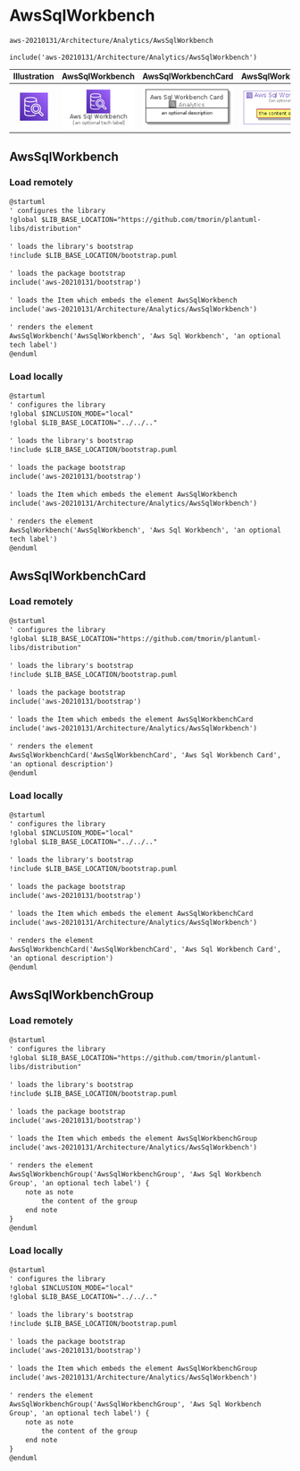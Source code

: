 # AwsSqlWorkbench


```text
aws-20210131/Architecture/Analytics/AwsSqlWorkbench
```

```text
include('aws-20210131/Architecture/Analytics/AwsSqlWorkbench')
```



| Illustration | AwsSqlWorkbench | AwsSqlWorkbenchCard | AwsSqlWorkbenchGroup |
| :---: | :---: | :---: | :---: |
| ![illustration for Illustration](../../../aws-20210131/Architecture/Analytics/AwsSqlWorkbench.png) | ![illustration for AwsSqlWorkbench](../../../aws-20210131/Architecture/Analytics/AwsSqlWorkbench.Local.png) | ![illustration for AwsSqlWorkbenchCard](../../../aws-20210131/Architecture/Analytics/AwsSqlWorkbenchCard.Local.png) | ![illustration for AwsSqlWorkbenchGroup](../../../aws-20210131/Architecture/Analytics/AwsSqlWorkbenchGroup.Local.png) |




## AwsSqlWorkbench

### Load remotely
```plantuml
@startuml
' configures the library
!global $LIB_BASE_LOCATION="https://github.com/tmorin/plantuml-libs/distribution"

' loads the library's bootstrap
!include $LIB_BASE_LOCATION/bootstrap.puml

' loads the package bootstrap
include('aws-20210131/bootstrap')

' loads the Item which embeds the element AwsSqlWorkbench
include('aws-20210131/Architecture/Analytics/AwsSqlWorkbench')

' renders the element
AwsSqlWorkbench('AwsSqlWorkbench', 'Aws Sql Workbench', 'an optional tech label')
@enduml
```

### Load locally
```plantuml
@startuml
' configures the library
!global $INCLUSION_MODE="local"
!global $LIB_BASE_LOCATION="../../.."

' loads the library's bootstrap
!include $LIB_BASE_LOCATION/bootstrap.puml

' loads the package bootstrap
include('aws-20210131/bootstrap')

' loads the Item which embeds the element AwsSqlWorkbench
include('aws-20210131/Architecture/Analytics/AwsSqlWorkbench')

' renders the element
AwsSqlWorkbench('AwsSqlWorkbench', 'Aws Sql Workbench', 'an optional tech label')
@enduml
```

## AwsSqlWorkbenchCard

### Load remotely
```plantuml
@startuml
' configures the library
!global $LIB_BASE_LOCATION="https://github.com/tmorin/plantuml-libs/distribution"

' loads the library's bootstrap
!include $LIB_BASE_LOCATION/bootstrap.puml

' loads the package bootstrap
include('aws-20210131/bootstrap')

' loads the Item which embeds the element AwsSqlWorkbenchCard
include('aws-20210131/Architecture/Analytics/AwsSqlWorkbench')

' renders the element
AwsSqlWorkbenchCard('AwsSqlWorkbenchCard', 'Aws Sql Workbench Card', 'an optional description')
@enduml
```

### Load locally
```plantuml
@startuml
' configures the library
!global $INCLUSION_MODE="local"
!global $LIB_BASE_LOCATION="../../.."

' loads the library's bootstrap
!include $LIB_BASE_LOCATION/bootstrap.puml

' loads the package bootstrap
include('aws-20210131/bootstrap')

' loads the Item which embeds the element AwsSqlWorkbenchCard
include('aws-20210131/Architecture/Analytics/AwsSqlWorkbench')

' renders the element
AwsSqlWorkbenchCard('AwsSqlWorkbenchCard', 'Aws Sql Workbench Card', 'an optional description')
@enduml
```

## AwsSqlWorkbenchGroup

### Load remotely
```plantuml
@startuml
' configures the library
!global $LIB_BASE_LOCATION="https://github.com/tmorin/plantuml-libs/distribution"

' loads the library's bootstrap
!include $LIB_BASE_LOCATION/bootstrap.puml

' loads the package bootstrap
include('aws-20210131/bootstrap')

' loads the Item which embeds the element AwsSqlWorkbenchGroup
include('aws-20210131/Architecture/Analytics/AwsSqlWorkbench')

' renders the element
AwsSqlWorkbenchGroup('AwsSqlWorkbenchGroup', 'Aws Sql Workbench Group', 'an optional tech label') {
    note as note
        the content of the group
    end note
}
@enduml
```

### Load locally
```plantuml
@startuml
' configures the library
!global $INCLUSION_MODE="local"
!global $LIB_BASE_LOCATION="../../.."

' loads the library's bootstrap
!include $LIB_BASE_LOCATION/bootstrap.puml

' loads the package bootstrap
include('aws-20210131/bootstrap')

' loads the Item which embeds the element AwsSqlWorkbenchGroup
include('aws-20210131/Architecture/Analytics/AwsSqlWorkbench')

' renders the element
AwsSqlWorkbenchGroup('AwsSqlWorkbenchGroup', 'Aws Sql Workbench Group', 'an optional tech label') {
    note as note
        the content of the group
    end note
}
@enduml
```


